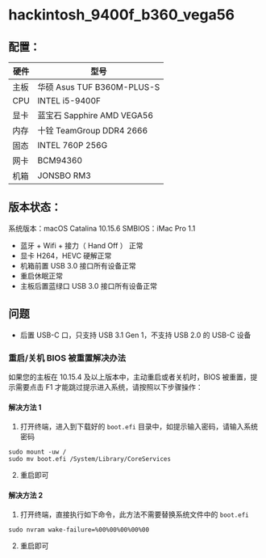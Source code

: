 # hackintosh_9400f_b360_vega56

## 配置：

| 硬件 | 型号 | 
| --- | --- |
| 主板 | 华硕 Asus TUF B360M-PLUS-S |
| CPU | INTEL i5-9400F |
| 显卡 | 蓝宝石 Sapphire AMD VEGA56 |
| 内存 | 十铨 TeamGroup DDR4 2666 |
| 固态 | INTEL 760P 256G |
| 网卡 | BCM94360 |
| 机箱 | JONSBO RM3 |

## 版本状态：

系统版本：macOS Catalina 10.15.6
SMBIOS：iMac Pro 1.1

* 蓝牙 + Wifi + 接力（ Hand Off ） 正常
* 显卡 H264，HEVC 硬解正常
* 机箱前置 USB 3.0 接口所有设备正常
* 重启休眠正常
* 主板后置蓝绿口 USB 3.0 接口所有设备正常

## 问题

* 后置 USB-C 口，只支持 USB 3.1 Gen 1，不支持 USB 2.0 的 USB-C 设备

### 重启/关机 BIOS 被重置解决办法

如果您的主板在 10.15.4 及以上版本中，主动重启或者关机时，BIOS 被重置，提示需要点击 F1 才能跳过提示进入系统，请按照以下步骤操作：

#### 解决方法 1

1. 打开终端，进入到下载好的 `boot.efi` 目录中，如提示输入密码，请输入系统密码

```shell
sudo mount -uw /
sudo mv boot.efi /System/Library/CoreServices
```

2. 重启即可

#### 解决方法 2

1. 打开终端，直接执行如下命令，此方法不需要替换系统文件中的 `boot.efi` 

```shell
sudo nvram wake-failure=%00%00%00%00%00
```
2. 重启即可


